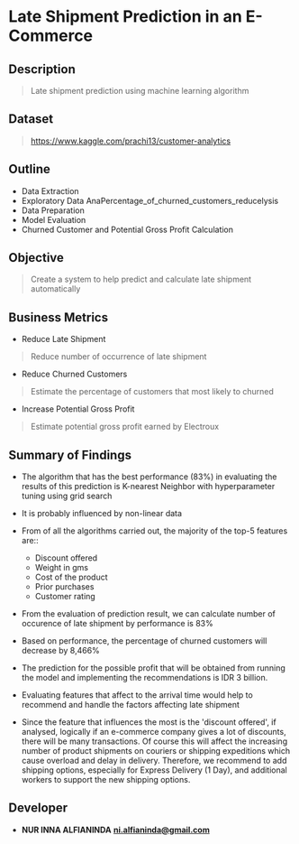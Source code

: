 # Late Shipment Prediction in an E-Commerce


## Description

> Late shipment prediction using machine learning algorithm


## Dataset

> https://www.kaggle.com/prachi13/customer-analytics


## Outline

- Data Extraction
- Exploratory Data AnaPercentage_of_churned_customers_reducelysis
- Data Preparation
- Model Evaluation
- Churned Customer and Potential Gross Profit Calculation


## Objective

> Create a system to help predict and calculate late shipment automatically


## Business Metrics

- Reduce Late Shipment
> Reduce number of occurrence of late shipment

- Reduce Churned Customers
> Estimate the percentage of customers that most likely to churned 

- Increase Potential Gross Profit
> Estimate potential gross profit earned by Electroux


## Summary of Findings

- The algorithm that has the best performance (83%) in evaluating the results of this prediction is K-nearest Neighbor with hyperparameter tuning using grid search
- It is probably influenced by non-linear data
- From of all the algorithms carried out, the majority of the top-5 features are::
    - Discount offered
    - Weight in gms
    - Cost of the product
    - Prior purchases
    - Customer rating

- From the evaluation of prediction result, we can calculate number of occurence of late shipment by performance is 83%
- Based on performance, the percentage of churned customers will decrease by 8,466%
- The prediction for the possible profit that will be obtained from running the model and implementing the recommendations is IDR 3 billion.
- Evaluating features that affect to the arrival time would help to recommend and handle the factors affecting late shipment
- Since the feature that influences the most is the 'discount offered', if analysed, logically if an e-commerce company gives a lot of discounts, there will be many transactions. Of course this will affect the increasing number of product shipments on couriers or shipping expeditions which cause overload and delay in delivery. Therefore, we recommend to add shipping options, especially for Express Delivery (1 Day), and additional workers to support the new shipping options.

## Developer

- **NUR INNA ALFIANINDA**
**ni.alfianinda@gmail.com**

